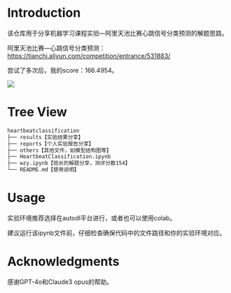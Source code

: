 # Introduction

该仓库用于分享机器学习课程实验—阿里天池比赛心跳信号分类预测的解题思路。

阿里天池比赛—心跳信号分类预测：https://tianchi.aliyun.com/competition/entrance/531883/

尝试了多次后，我的score：166.4954。

![](https://cdn.sa.net/2024/06/16/Je532EWPy94MqhT.webp)

# Tree View

```bash
heartbeatclassification
├── results【实验结果分享】
├── reports【个人实验报告分享】
├── others【其他文件，如模型结构图等】
├── HeartbeatClassification.ipynb
├── wzy.ipynb【班长的解题分享，测评分数154】
└── README.md【使用说明】
```

# Usage

实验环境推荐选择在autodl平台进行，或者也可以使用colab。

建议运行该ipynb文件前，仔细检查确保代码中的文件路径和你的实验环境对应。

# Acknowledgments

感谢GPT-4o和Claude3 opus的帮助。
